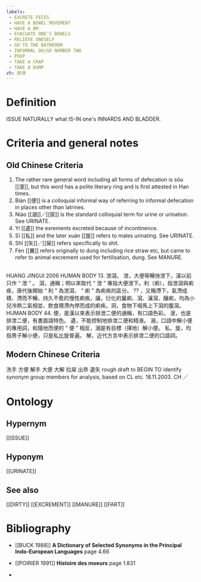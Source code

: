 ```yaml
---
labels: 
 - EXCRETE FECES
 - HAVE A BOWEL MOVEMENT
 - HAVE A BM
 - EVACUATE ONE'S BOWELS
 - RELIEVE ONESELF
 - GO TO THE BATHROOM
 - INFORMAL DO/GO NUMBER TWO
 - POOP
 - TAKE A CRAP
 - TAKE A DUMP
zh: 排泄
---
```


# Definition
ISSUE NATURALLY what IS-IN one's INNARDS AND BLADDER.
# Criteria and general notes
## Old Chinese Criteria
1. The rather rare general word including all forms of defecation is sōu [[溲]], but this word has a polite literary ring and is first attested in Han times.
2. Biàn [[便]] is a colloquial informal way of referring to informal defecation in places other than latrines.
3. Niào [[溺]]／[[尿]] is the standard colloquial term for urine or urination. See URINATE.
4. Yí [[遺]] the exrements excreted because of incontinence.
5. Sī [[私]] and the later xuán [[旋]] refers to males urinating. See URINATE.
6. Shǐ [[矢]]／[[屎]] refers specifically to shit.
7. Fèn [[糞]] refers originally to dung including rice straw etc, but came to refer to animal excrement used for fertilisation, dung. See MANURE.
## 
HUANG JINGUI 2006
HUMAN BODY 13. 泄瀉。
泄，大便等暢快泄下，漢以前只作 “ 泄 ” 。
瀉，通稱；明以來取代 “ 泄 ” 專指大便泄下。利（痢），指泄瀉與痢疾，唐代後開始 “ 利 ” 為泄瀉、 “ 痢 ” 為痢疾的區分。
?? ，又稱滯下，氣滯成積、滯而不暢、持久不愈的慢性痢疾。讓，衍化的曩痢、瀉、瀼瀉、釀痢，均為小兒冷熱二氣相並、飲食積滯內停而成的痢疾。洞，食物下咽馬上下瀉的腹瀉。
HUMAN BODY 44.
便，是漢以來表示排泄二便的通稱，有口語色彩。
溲，也是排泄二便，有書面語特色。
遺，不能控制地排泄二便和精液。
溺，口語中解小便的專用詞，和隨地而便的 “ 便 ” 相反，溺是有目標（擇地）解小便。
私、旋，均指男子解小便，只是私比旋普遍。
解，近代方言中表示排泄二便的口語詞。
## Modern Chinese Criteria
洗手
方便
解手
大便
大解
拉屎
出恭
遺矢
rough draft to BEGIN TO identify synonym group members for analysis, based on CL etc. 18.11.2003. CH ／
# Ontology

## Hypernym
[[ISSUE]]
## Hyponym
[[URINATE]]
## See also
[[DIRTY]]
[[EXCREMENT]]
[[MANURE]]
[[FART]]
# Bibliography
- [[BUCK 1988]]
**A Dictionary of Selected Synonyms in the Principal Indo-European Languages** page 4.66

- [[POIRIER 1991]]
**Histoire des moeurs** page 1.831

- 
